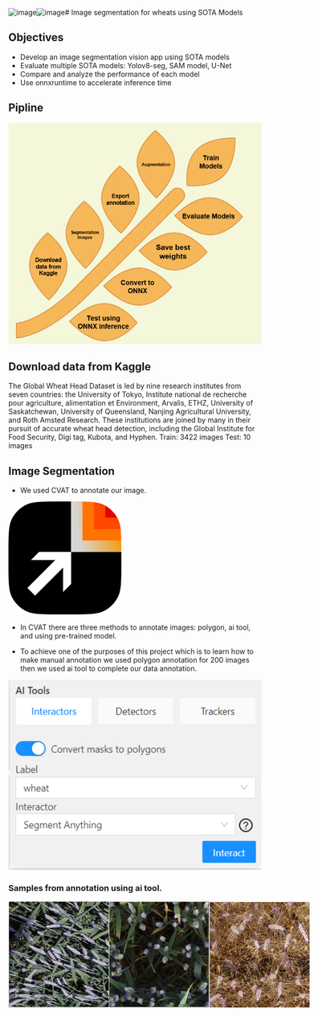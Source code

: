 ![image](https://github.com/fatimaaldrweesh/Wheat-Segmentation/assets/63796712/e4706c16-bae1-4b66-b6b3-95fcaf618e44)![image](https://github.com/fatimaaldrweesh/Wheat-Segmentation/assets/63796712/44b97984-b153-4d78-b16d-c14d4ae05256)# Image segmentation for wheats using SOTA Models

## Objectives
   - Develop an image segmentation vision app using SOTA models
   - Evaluate multiple SOTA models: Yolov8-seg, SAM model, U-Net
   - Compare and analyze the performance of each model
   - Use onnxruntime to accelerate inference time

## Pipline
![1](https://github.com/fatimaaldrweesh/Wheat-Segmentation/blob/main/Data/pipline.png)

## Download data from Kaggle
The Global Wheat Head Dataset is led by nine research institutes from seven countries: the University of Tokyo, Institute national de recherche pour agriculture, alimentation et Environment, Arvalis, ETHZ, University of Saskatchewan, University of Queensland, Nanjing Agricultural University, and Roth Amsted Research. These institutions are joined by many in their pursuit of accurate wheat head detection, including the Global Institute for Food Security, Digi tag, Kubota, and Hyphen.
Train: 3422 images 
Test: 10 images 

## Image Segmentation
- We used CVAT to annotate our image. 

![1](https://github.com/fatimaaldrweesh/Wheat-Segmentation/blob/main/Data/cvat.png)

- In CVAT there are three methods to annotate images: polygon, ai tool, and using pre-trained model.

- To achieve one of the purposes of this project which is to learn how to make manual annotation we used polygon annotation for 200 images then we used ai tool to complete our data annotation.

![1](https://github.com/fatimaaldrweesh/Wheat-Segmentation/blob/main/Data/ai%20tool.png)

### Samples from annotation using ai tool. 
<div style="display: flex; justify-content: space-between;">
    <img src="https://github.com/fatimaaldrweesh/Wheat-Segmentation/blob/main/Data/s1.png" alt="Image 1" width="200"/>
    <img src="https://github.com/fatimaaldrweesh/Wheat-Segmentation/blob/main/Data/s2.png" alt="Image 2" width="200"/>
    <img src="https://github.com/fatimaaldrweesh/Wheat-Segmentation/blob/main/Data/s3.png" alt="Image 3" width="200"/>
</div>










